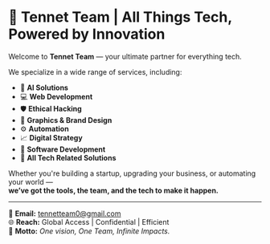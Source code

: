 # 🤖 Tennet Team | All Things Tech, Powered by Innovation

Welcome to **Tennet Team** — your ultimate partner for everything tech.

We specialize in a wide range of services, including:
- 🧠 **AI Solutions**
- 💻 **Web Development**
- 🛡️ **Ethical Hacking**
- 🎨 **Graphics & Brand Design**
- ⚙️ **Automation**
- 📈 **Digital Strategy**
- 🧩 **Software Development**
- 🚀 **All Tech Related Solutions**

Whether you're building a startup, upgrading your business, or automating your world —  
**we’ve got the tools, the team, and the tech to make it happen.**

---

📧 **Email:** [tennetteam0@gmail.com](mailto:tennetteam0@gmail.com)  
🌐 **Reach:** Global Access | Confidential | Efficient  
🧭 **Motto:** *One vision, One Team, Infinite Impacts.*
